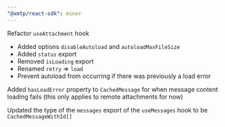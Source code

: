 ```yaml
---
"@xmtp/react-sdk": minor
---
```


Refactor `useAttachment` hook

- Added options `disableAutoload` and `autoloadMaxFileSize`
- Added `status` export
- Removed `isLoading` export
- Renamed `retry` => `load`
- Prevent autoload from occurring if there was previously a load error

Added `hasLoadError` property to `CachedMessage` for when message content loading fails (this only applies to remote attachments for now)

Updated the type of the `messages` export of the `useMessages` hook to be `CachedMessageWithId[]`
